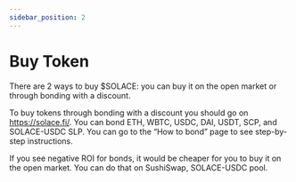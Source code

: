 ```yaml
---
sidebar_position: 2
---
```


# Buy Token

There are 2 ways to buy $SOLACE: you can buy it on the open market or through bonding with a discount.

To buy tokens through bonding with a discount you should go on https://solace.fi/. You can bond ETH, WBTC, USDC, DAI, USDT, SCP, and SOLACE-USDC SLP. You can go to the “How to bond” page to see step-by-step instructions.

If you see negative ROI for bonds, it would be cheaper for you to buy it on the open market. You can do that on SushiSwap, SOLACE-USDC pool.